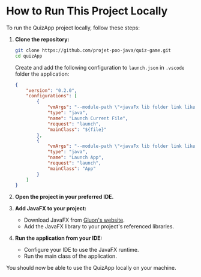 # How to Run This Project Locally

To run the QuizApp project locally, follow these steps:

1. **Clone the repository:**

    ```sh
    git clone https://github.com/projet-poo-java/quiz-game.git
    cd quizApp
    ```

    Create and add the following configuration to ``launch.json`` in `.vscode` folder the application:

    ```json
    {
        "version": "0.2.0",
        "configurations": [
            {
                "vmArgs": "--module-path \"<javaFx lib folder link like this C:/javafx-21.0.5/lib>\" --add-modules javafx.controls,javafx.fxml",
                "type": "java",
                "name": "Launch Current File",
                "request": "launch",
                "mainClass": "${file}"
            },
            {
                "vmArgs": "--module-path \"<javaFx lib folder link like this C:/javafx-21.0.5/lib>\" --add-modules javafx.controls,javafx.fxml",
                "type": "java",
                "name": "Launch App",
                "request": "launch",
                "mainClass": "App"
            }
        ]
    }
    ```
    

2. **Open the project in your preferred IDE.**



3. **Add JavaFX to your project:**
    - Download JavaFX from [Gluon's website](https://gluonhq.com/products/javafx/).
    - Add the JavaFX library to your project's referenced libraries.

4. **Run the application from your IDE:**
    - Configure your IDE to use the JavaFX runtime.
    - Run the main class of the application.


You should now be able to use the QuizApp locally on your machine.
